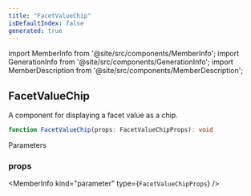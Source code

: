 ```yaml
---
title: "FacetValueChip"
isDefaultIndex: false
generated: true
---
```

<!-- This file was generated from the Vendure source. Do not modify. Instead, re-run the "docs:build" script -->
import MemberInfo from '@site/src/components/MemberInfo';
import GenerationInfo from '@site/src/components/GenerationInfo';
import MemberDescription from '@site/src/components/MemberDescription';


## FacetValueChip

<GenerationInfo sourceFile="packages/dashboard/src/lib/components/shared/facet-value-chip.tsx" sourceLine="30" packageName="@vendure/dashboard" since="3.4.0" />

A component for displaying a facet value as a chip.

```ts title="Signature"
function FacetValueChip(props: FacetValueChipProps): void
```
Parameters

### props

<MemberInfo kind="parameter" type={`FacetValueChipProps`} />

